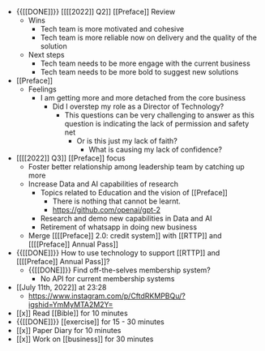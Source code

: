 - {{[[DONE]]}}  [[[[2022]] Q2]] [[Preface]] Review
    - Wins
        - Tech team is more motivated and cohesive
        - Tech team is more reliable now on delivery and the quality of the solution
    - Next steps
        - Tech team needs to be more engage with the current business
        - Tech team needs to be more bold to suggest new solutions
- [[Preface]]
    - Feelings
        - I am getting more and more detached from the core business
            - Did I overstep my role as a Director of Technology?
                - This questions can be very challenging to answer as this question is indicating the lack of permission and safety net
                    - Or is this just my lack of faith?
                        - What is causing my lack of confidence?
- [[[[2022]] Q3]] [[Preface]] focus
    - Foster better relationship among leadership team by catching up more
    - Increase Data and AI capabilities of research
        - Topics related to Education and the vision of [[Preface]]
            - There is nothing that cannot be learnt.
            - https://github.com/openai/gpt-2
        - Research and demo new capabilities in Data and AI
        - Retirement of whatsapp in doing new business
    - Merge [[[[Preface]] 2.0: credit system]] with [[RTTP]] and [[[[Preface]] Annual Pass]]
- {{[[DONE]]}}  How to use technology to support [[RTTP]] and [[[[Preface]] Annual Pass]]?
    - {{[[DONE]]}}  Find off-the-selves membership system?
        - No API for current membership systems
- [[July 11th, 2022]] at 23:28
    - https://www.instagram.com/p/CftdRKMPBQu/?igshid=YmMyMTA2M2Y=
- [[x]] Read [[Bible]] for 10 minutes
- {{[[DONE]]}} [[exercise]] for 15 - 30 minutes
- [[x]] Paper Diary for 10 minutes
- [[x]] Work on [[business]] for 30 minutes
